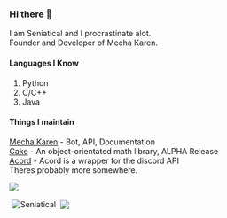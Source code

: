 ### Hi there 👋
I am Seniatical and I procrastinate alot.\
Founder and Developer of Mecha Karen.

#### Languages I Know<br/>
1. Python
2. C/C++
3. Java

#### Things I maintain
[Mecha Karen](https://mechakaren.xyz) - Bot, API, Documentation<br/>
[Cake](https://github.com/Seniatical/Cake) - An object-orientated math library, ALPHA Release<br/>
[Acord](https://github.com/Mecha-Karen/acord) - Acord is a wrapper for the discord API<br/>
Theres probably more somewhere.

![](https://komarev.com/ghpvc/?username=Seniatical)
<p>
  &nbsp;<img align="center" src="https://github-readme-stats.vercel.app/api?username=Seniatical&show_icons=true&locale=en&theme=dark" alt="Seniatical" />
  &nbsp;<img align="center", src="https://github-readme-stats.vercel.app/api/top-langs/?username=Seniatical&locale=en&theme=dark" />
</p>
